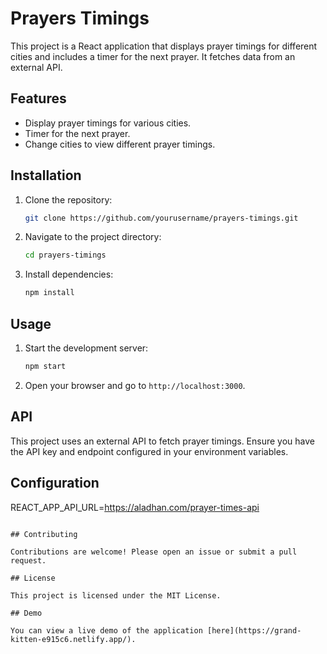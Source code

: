 # Prayers Timings

This project is a React application that displays prayer timings for different cities and includes a timer for the next prayer. It fetches data from an external API.

## Features

- Display prayer timings for various cities.
- Timer for the next prayer.
- Change cities to view different prayer timings.

## Installation

1. Clone the repository:
    ```bash
    git clone https://github.com/yourusername/prayers-timings.git
    ```
2. Navigate to the project directory:
    ```bash
    cd prayers-timings
    ```
3. Install dependencies:
    ```bash
    npm install
    ```

## Usage

1. Start the development server:
    ```bash
    npm start
    ```
2. Open your browser and go to `http://localhost:3000`.

## API

This project uses an external API to fetch prayer timings. Ensure you have the API key and endpoint configured in your environment variables.

## Configuration


REACT_APP_API_URL=https://aladhan.com/prayer-times-api
```

## Contributing

Contributions are welcome! Please open an issue or submit a pull request.

## License

This project is licensed under the MIT License.

## Demo

You can view a live demo of the application [here](https://grand-kitten-e915c6.netlify.app/).
